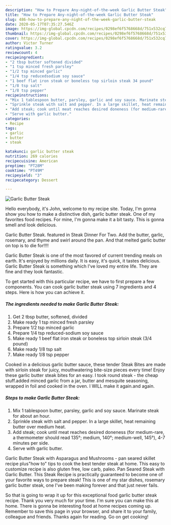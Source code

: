 ```yaml
---
description: "How to Prepare Any-night-of-the-week Garlic Butter Steak"
title: "How to Prepare Any-night-of-the-week Garlic Butter Steak"
slug: 486-how-to-prepare-any-night-of-the-week-garlic-butter-steak
date: 2020-05-17T07:35:27.546Z
image: https://img-global.cpcdn.com/recipes/0298ef6f5768668d/751x532cq70/garlic-butter-steak-recipe-main-photo.jpg
thumbnail: https://img-global.cpcdn.com/recipes/0298ef6f5768668d/751x532cq70/garlic-butter-steak-recipe-main-photo.jpg
cover: https://img-global.cpcdn.com/recipes/0298ef6f5768668d/751x532cq70/garlic-butter-steak-recipe-main-photo.jpg
author: Victor Turner
ratingvalue: 3.2
reviewcount: 4
recipeingredient:
- "2 tbsp butter softened divided"
- "1 tsp minced fresh parsley"
- "1/2 tsp minced garlic"
- "1/4 tsp reducedsodium soy sauce"
- "1 beef flat iron steak or boneless top sirloin steak 34 pound"
- "1/8 tsp salt"
- "1/8 tsp pepper"
recipeinstructions:
- "Mix 1 tablespoon butter, parsley, garlic and soy sauce. Marinate steak for about an hour."
- "Sprinkle steak with salt and pepper. In a large skillet, heat remaining butter over medium heat."
- "Add steak; cook until meat reaches desired doneness (for medium-rare, a thermometer should read 135°; medium, 140°; medium-well, 145°), 4-7 minutes per side."
- "Serve with garlic butter."
categories:
- Recipe
tags:
- garlic
- butter
- steak

katakunci: garlic butter steak 
nutrition: 269 calories
recipecuisine: American
preptime: "PT28M"
cooktime: "PT49M"
recipeyield: "3"
recipecategory: Dessert

---
```



![Garlic Butter Steak](https://img-global.cpcdn.com/recipes/0298ef6f5768668d/751x532cq70/garlic-butter-steak-recipe-main-photo.jpg)

Hello everybody, it's John, welcome to my recipe site. Today, I'm gonna show you how to make a distinctive dish, garlic butter steak. One of my favorites food recipes. For mine, I'm gonna make it a bit tasty. This is gonna smell and look delicious.

Garlic Butter Steak. featured in Steak Dinner For Two. Add the butter, garlic, rosemary, and thyme and swirl around the pan. And that melted garlic butter on top is to die for!!!!

Garlic Butter Steak is one of the most favored of current trending meals on earth. It's enjoyed by millions daily. It is easy, it's quick, it tastes delicious. Garlic Butter Steak is something which I've loved my entire life. They are fine and they look fantastic.


To get started with this particular recipe, we have to first prepare a few components. You can cook garlic butter steak using 7 ingredients and 4 steps. Here is how you can achieve it.

<!--inarticleads1-->

##### The ingredients needed to make Garlic Butter Steak:

1. Get 2 tbsp butter, softened, divided
1. Make ready 1 tsp minced fresh parsley
1. Prepare 1/2 tsp minced garlic
1. Prepare 1/4 tsp reduced-sodium soy sauce
1. Make ready 1 beef flat iron steak or boneless top sirloin steak (3/4 pound)
1. Make ready 1/8 tsp salt
1. Make ready 1/8 tsp pepper


Cooked in a delicious garlic butter sauce, these tender Steak Bites are made with sirloin steak for juicy, mouthwatering bite-size pieces every time! Enjoy these garlic butter steak bites for an easy. I took round steak - the cheap stuff.added minced garlic from a jar, butter and mesquite seasoning, wrapped in foil and cooked in the oven. I WILL make it again.and again. 

<!--inarticleads2-->

##### Steps to make Garlic Butter Steak:

1. Mix 1 tablespoon butter, parsley, garlic and soy sauce. Marinate steak for about an hour.
1. Sprinkle steak with salt and pepper. In a large skillet, heat remaining butter over medium heat.
1. Add steak; cook until meat reaches desired doneness (for medium-rare, a thermometer should read 135°; medium, 140°; medium-well, 145°), 4-7 minutes per side.
1. Serve with garlic butter.


Garlic Butter Steak with Asparagus and Mushrooms - pan seared skillet recipe plus&#34;how to&#34; tips to cook the best tender steak at home. This easy to customize recipe is also gluten free, low carb, paleo. Pan Seared Steak with Garlic Butter. This Steak Recipe is practically guaranteed to become one of your favorite ways to prepare steak! This is one of my star dishes, rosemary garlic butter steak, one I&#39;ve been making forever and that just never fails. 

So that is going to wrap it up for this exceptional food garlic butter steak recipe. Thank you very much for your time. I'm sure you can make this at home. There is gonna be interesting food at home recipes coming up. Remember to save this page in your browser, and share it to your family, colleague and friends. Thanks again for reading. Go on get cooking!
